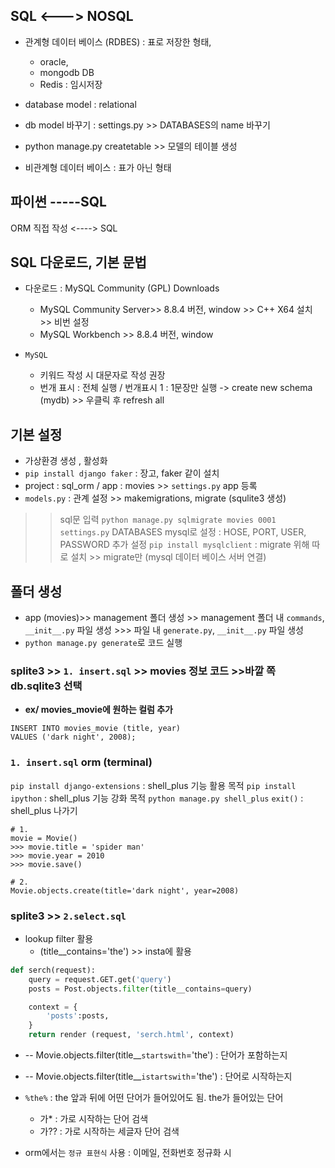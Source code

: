 ## SQL <---> NOSQL
- 관계형 데이터 베이스 (RDBES) : 표로 저장한 형태, 
    - oracle, 
    - mongodb DB
    - Redis : 임시저장
- database model : relational
- db model 바꾸기 : settings.py >> DATABASES의 name 바꾸기
- python manage.py createtable >> 모델의 테이블 생성

- 비관계형 데이터 베이스 : 표가 아닌 형태

## 파이썬 -----SQL
ORM 직접 작성 <----> SQL 

## SQL 다운로드, 기본 문법 
- 다운로드 : MySQL Community (GPL) Downloads
    - MySQL Community Server>> 8.8.4 버전, window >> C++ X64 설치 >> 비번 설정 
    - MySQL Workbench >> 8.8.4 버전, window 

- `MySQL`
    - 키워드 작성 시 대문자로 작성 권장
    - 번개 표시 : 전체 실행 / 번개표시 1 : 1문장만 실행 -> create new schema (mydb) >> 우클릭 후 refresh all 

## 기본 설정 
- 가상환경 생성 , 활성화
- `pip install django faker` : 장고, faker 같이 설치
- project : sql_orm / app : movies >> `settings.py` app 등록
- `models.py` : 관계 설정 >> makemigrations, migrate (squlite3 생성)
>> sql문 입력 `python manage.py sqlmigrate movies 0001` 
>> `settings.py` DATABASES mysql로 설정 : HOSE, PORT, USER, PASSWORD 추가 설정 
>> `pip install mysqlclient` : migrate 위해 따로 설치 >> migrate만 (mysql 데이터 베이스 서버 연결) 

## 폴더 생성 
- app (movies)>> management 폴더 생성 >> management 폴더 내 `commands`, `__init__.py` 파일 생성 >>> 파일 내 `generate.py`, `__init__.py` 파일 생성
- `python manage.py generate`로 코드 실행

### splite3 >> `1. insert.sql` >> movies 정보 코드 >>바깥 쪽 db.sqlite3 선택

- **ex/ movies_movie에 원하는 컬럼 추가** 
```
INSERT INTO movies_movie (title, year)
VALUES ('dark night', 2008);
```

### `1. insert.sql` orm (terminal) 
`pip install django-extensions` : shell_plus 기능 활용 목적
`pip install ipython` : shell_plus 기능 강화 목적
`python manage.py shell_plus`
`exit()` : shell_plus 나가기 

```
# 1. 
movie = Movie()
>>> movie.title = 'spider man'
>>> movie.year = 2010
>>> movie.save()

# 2. 
Movie.objects.create(title='dark night', year=2008)
```

###  splite3 >> `2.select.sql`
- lookup filter 활용 
    - (title__contains='the') >> insta에 활용 

```python
def serch(request):
    query = request.GET.get('query')
    posts = Post.objects.filter(title__contains=query) 

    context = {
        'posts':posts,
    }
    return render (request, 'serch.html', context)
```

- -- Movie.objects.filter(title__`startswith`='the') : 단어가 포함하는지
- -- Movie.objects.filter(title__`istartswith`='the') : 단어로 시작하는지
-  `%the%` : the 앞과 뒤에 어떤 단어가 들어있어도 됨. the가 들어있는 단어
    - 가* : 가로 시작하는 단어 검색
    - 가?? : 가로 시작하는 세글자 단어 검색

- orm에서는 `정규 표현식` 사용 : 이메일, 전화번호 정규화 시





